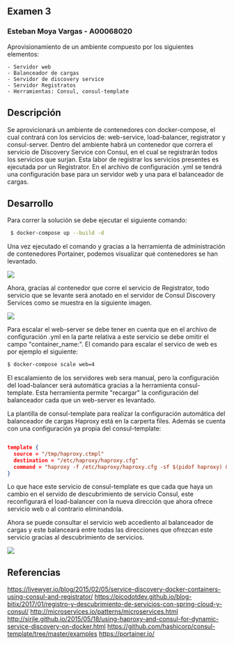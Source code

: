 ## Examen 3
### Esteban Moya Vargas - A00068020


Aprovisionamiento de un ambiente compuesto por los siguientes elementos:

    - Servidor web
    - Balanceador de cargas
    - Servidor de discovery service
    - Servidor Registratos
    - Herramientas: Consul, consul-template


## Descripción

Se aprovicionará un ambiente de contenedores con docker-compose, el cual contrará con los servicios de: web-service, load-balancer, registrator y consul-server. Dentro del ambiente habrá un contenedor que correra el servicio de Discovery Service con Consul, en el cual se registrarán todos los servicios que surjan. Esta labor de registrar los servicios presentes es ejecutada por un Registrator. En el archivo de configuración .yml se tendrá una configuración base para un servidor web y una para el balanceador de cargas.

## Desarrollo

Para correr la solución se debe ejecutar el siguiente comando:

```bash
 $ docker-compose up --build -d
```

Una vez ejecutado el comando y gracias a la herramienta de administración de contenedores Portainer, podemos visualizar qué contenedores se han levantado.


![][1]

Ahora, gracias al contenedor que corre el servicio de Registrator, todo servicio que se levante será anotado en el servidor de Consul Discovery Services como se muestra en la siguiente imagen.


![][4]   


Para escalar el web-server se debe tener en cuenta que en el archivo de configuración .yml en la parte relativa a este servicio se debe omitir el campo "container_name:". El comando para escalar el servico de web es por ejemplo el siguiente:

```bash
$ docker-compose scale web=4
```
El escalamiento de los servidores web sera manual, pero la configuración del load-balancer será automática gracias a la herramienta consul-template. Esta herramienta permite "recargar" la configuración del balanceador cada que un web-server es levantado.

La plantilla de consul-template para realizar la configuración automática del balanceador de cargas Haproxy está en la carperta files. Además se cuenta con una configuración ya propia del consul-template:

```json

template {
  source = "/tmp/haproxy.ctmpl"
  destination = "/etc/haproxy/haproxy.cfg"
  command = "haproxy -f /etc/haproxy/haproxy.cfg -sf $(pidof haproxy) &"
}

```
Lo que hace este servicio de consul-template es que cada que haya un cambio en el servido de descubrimiento de servicio Consul, este reconfigurará el load-balancer con la nueva dirección que ahora ofrece servicio web o al contrario eliminandola.

Ahora se puede consultar el servicio web accediento al balanceador de cargas y este balanceará entre todas las direcciones que ofrezcan este servicio gracias al descubrimiento de servicios.

![][3]
## Referencias

https://livewyer.io/blog/2015/02/05/service-discovery-docker-containers-using-consul-and-registrator/
https://picodotdev.github.io/blog-bitix/2017/01/registro-y-descubrimiento-de-servicios-con-spring-cloud-y-consul/
http://microservices.io/patterns/microservices.html
http://sirile.github.io/2015/05/18/using-haproxy-and-consul-for-dynamic-service-discovery-on-docker.html
https://github.com/hashicorp/consul-template/tree/master/examples
https://portainer.io/


[1]: imagenes/containersList.png
[2]: imagenes/containerList2.png
[3]: imagenes/capturaWeb.png
[4]: imagenes/consulServices.png
